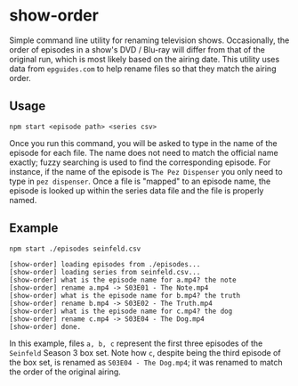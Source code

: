 # show-order

Simple command line utility for renaming television shows. Occasionally, the order of episodes in a show's DVD / Blu-ray will differ from that of the original run,
which is most likely based on the airing date. This utility uses data from `epguides.com` to help rename files so that they match the airing order.

## Usage
`npm start <episode path> <series csv>`

Once you run this command, you will be asked to type in the name of the episode for each file. The name does not need to match the official name exactly; fuzzy
searching is used to find the corresponding episode. For instance, if the name of the episode is `The Pez Dispenser` you only need to type in `pez dispenser`. 
Once a file is "mapped" to an episode name, the episode is looked up within the series data file and the file is properly named.

## Example

`npm start ./episodes seinfeld.csv`

```
[show-order] loading episodes from ./episodes...
[show-order] loading series from seinfeld.csv...
[show-order] what is the episode name for a.mp4? the note
[show-order] rename a.mp4 -> S03E01 - The Note.mp4
[show-order] what is the episode name for b.mp4? the truth
[show-order] rename b.mp4 -> S03E02 - The Truth.mp4
[show-order] what is the episode name for c.mp4? the dog
[show-order] rename c.mp4 -> S03E04 - The Dog.mp4
[show-order] done.
```
In this example, files `a, b, c` represent the first three episodes of the `Seinfeld` Season 3 box set. Note how `c`, despite being the third episode of the
box set, is renamed as `S03E04 - The Dog.mp4`; it was renamed to match the order of the original airing. 
